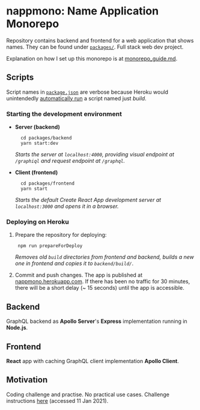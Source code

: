 # nappmono: Name Application Monorepo

Repository contains backend and frontend for a web application that shows names. They can be found under [`packages/`](packages). Full stack web dev project. 

Explanation on how I set up this monorepo is at [monorepo_guide.md](monorepo_guide.md).

## Scripts

Script names in [`package.json`](package.json) are verbose because Heroku would unintendedly [automatically run](https://devcenter.heroku.com/changelog-items/1557) a script named just *build*.

### Starting the development environment

* **Server (backend)**

        cd packages/backend
        yarn start:dev

  *Starts the server at `localhost:4000`, providing visual endpoint at `/graphiql` and request endpoint at `/graphql`.*

* **Client (frontend)**

        cd packages/frontend
        yarn start
  
  *Starts the default *Create React App* development server at `localhost:3000` and opens it in a browser.*

### Deploying on Heroku

1. Prepare the repository for deploying:

        npm run prepareForDeploy

    *Removes old `build` directories from frontend and backend, builds a new one in frontend and copies it to `backend/build/`*.

2. Commit and push changes. The app is published at [nappmono.herokuapp.com](https://nappmono.herokuapp.com/). If there has been no traffic for 30 minutes, there will be a short delay (~ 15 seconds) until the app is accessible.

## Backend

GraphQL backend as **Apollo Server**'s **Express** implementation running in **Node.js**.

## Frontend

**React** app with caching GraphQL client implementation **Apollo Client**.

## Motivation

Coding challenge and practise. No practical use cases. Challenge instructions [here](https://github.com/solita/dev-academy-2021) (accessed 11 Jan 2021).